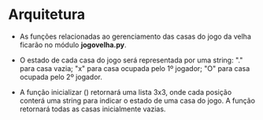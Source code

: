 # Arquitetura 

* As funções relacionadas ao gerenciamento das casas do 
jogo da velha ficarão no módulo **jogovelha.py**.

* O estado de cada casa do jogo será representada por uma
string: "." para casa vazia; "x" para casa ocupada pelo 1º
jogador; "O" para casa ocupada pelo 2º jogador.

* A função inicializar () retornará uma lista 3x3, onde cada
posição conterá uma string para indicar o estado de uma
casa do jogo. A função retornará todas as casas 
inicialmente vazias.